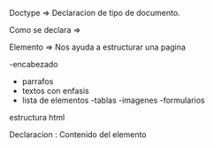 Doctype => Declaracion de tipo de documento.

Como se declara =>
<doctype html>

Elemento => Nos ayuda a estructurar una pagina

-encabezado 
- parrafos
- textos con enfasis
- lista de elementos                           -tablas                              -imagenes                            -formularios                                                                

estructura html

Declaracion : 
<elemento> Contenido del elemento </elemento>
